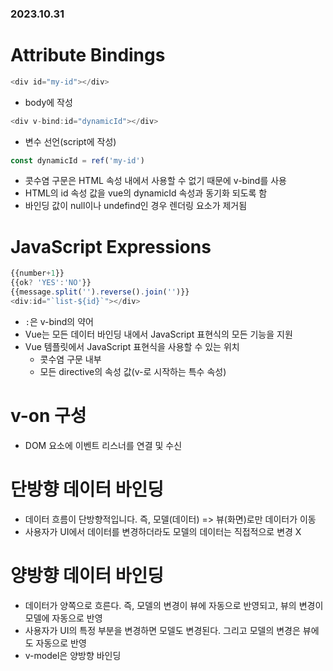 ### 2023.10.31

# Attribute Bindings
```javascript
<div id="my-id"></div>
```
- body에 작성
```javascript
<div v-bind:id="dynamicId"></div>
```
- 변수 선언(script에 작성)
```javascript
const dynamicId = ref('my-id')
```
- 콧수염 구문은 HTML 속성 내에서 사용할 수 없기 때문에 v-bind를 사용
- HTML의 id 속성 값을 vue의 dynamicId 속성과 동기화 되도록 함
- 바인딩 값이 null이나 undefind인 경우 렌더링 요소가 제거됨

# JavaScript Expressions
```javascript
{{number+1}}
{{ok? 'YES':'NO'}}
{{message.split('').reverse().join('')}}
<div:id="`list-${id}`"></div>
```
- `:`은 v-bind의 약어
- Vue는 모든 데이터 바인딩 내에서 JavaScript 표현식의 모든 기능을 지원
- Vue 템플릿에서 JavaScript 표현식을 사용할 수 있는 위치
  - 콧수염 구문 내부
  - 모든 directive의 속성 값(v-로 시작하는 특수 속성)

# v-on 구성
- DOM 요소에 이벤트 리스너를 연결 및 수신

# 단방향 데이터 바인딩
- 데이터 흐름이 단방향적입니다. 즉, 모델(데이터) => 뷰(화면)로만 데이터가 이동
- 사용자가 UI에서 데이터를 변경하더라도 모델의 데이터는 직접적으로 변경 X

# 양방향 데이터 바인딩
- 데이터가 양쪽으로 흐른다. 즉, 모델의 변경이 뷰에 자동으로 반영되고, 뷰의 변경이 모델에 자동으로 반영
- 사용자가 UI의 특정 부분을 변경하면 모델도 변경된다. 그리고 모델의 변경은 뷰에도 자동으로 반영
- v-model은 양방향 바인딩
